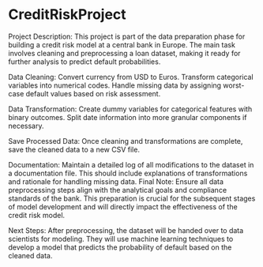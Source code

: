 # CreditRiskProject
Project Description:
This project is part of the data preparation phase for building a credit risk model at a central bank in Europe. The main task involves cleaning and preprocessing a loan dataset, making it ready for further analysis to predict default probabilities.

Data Cleaning:
Convert currency from USD to Euros.
Transform categorical variables into numerical codes.
Handle missing data by assigning worst-case default values based on risk assessment.

Data Transformation:
Create dummy variables for categorical features with binary outcomes.
Split date information into more granular components if necessary.

Save Processed Data:
Once cleaning and transformations are complete, save the cleaned data to a new CSV file.

Documentation:
Maintain a detailed log of all modifications to the dataset in a documentation file. This should include explanations of transformations and rationale for handling missing data.
Final Note:
Ensure all data preprocessing steps align with the analytical goals and compliance standards of the bank. This preparation is crucial for the subsequent stages of model development and will directly impact the effectiveness of the credit risk model.

Next Steps:
After preprocessing, the dataset will be handed over to data scientists for modeling. They will use machine learning techniques to develop a model that predicts the probability of default based on the cleaned data.
